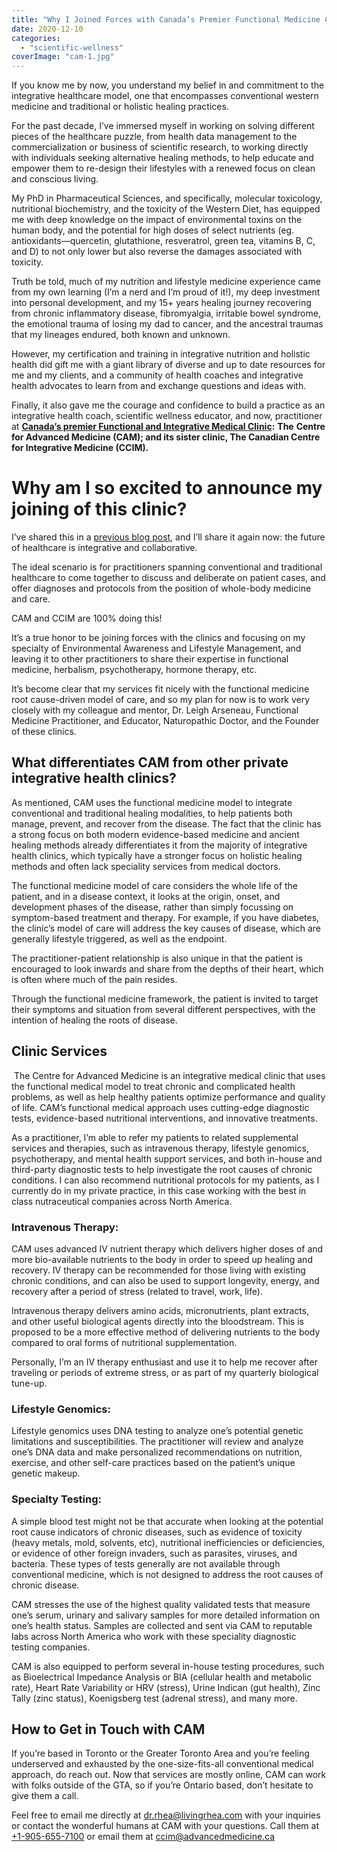 ```yaml
---
title: "Why I Joined Forces with Canada’s Premier Functional Medicine Clinic as a Toxicity and Lifestyle Management Practitioner"
date: 2020-12-10
categories: 
  - "scientific-wellness"
coverImage: "cam-1.jpg"
---
```


If you know me by now, you understand my belief in and commitment to the integrative healthcare model, one that encompasses conventional western medicine and traditional or holistic healing practices.

For the past decade, I’ve immersed myself in working on solving different pieces of the healthcare puzzle, from health data management to the commercialization or business of scientific research, to working directly with individuals seeking alternative healing methods, to help educate and empower them to re-design their lifestyles with a renewed focus on clean and conscious living.

My PhD in Pharmaceutical Sciences, and specifically, molecular toxicology, nutritional biochemistry, and the toxicity of the Western Diet, has equipped me with deep knowledge on the impact of environmental toxins on the human body, and the potential for high doses of select nutrients (eg. antioxidants—quercetin, glutathione, resveratrol, green tea, vitamins B, C, and D) to not only lower but also reverse the damages associated with toxicity.

Truth be told, much of my nutrition and lifestyle medicine experience came from my own learning (I’m a nerd and I’m proud of it!), my deep investment into personal development, and my 15+ years healing journey recovering from chronic inflammatory disease, fibromyalgia, irritable bowel syndrome, the emotional trauma of losing my dad to cancer, and the ancestral traumas that my lineages endured, both known and unknown.

However, my certification and training in integrative nutrition and holistic health did gift me with a giant library of diverse and up to date resources for me and my clients, and a community of health coaches and integrative health advocates to learn from and exchange questions and ideas with.

Finally, it also gave me the courage and confidence to build a practice as an integrative health coach, scientific wellness educator, and now, practitioner at **[Canada’s premier Functional and Integrative Medical Clinic](https://advancedmedicine.ca/rhea-mehta/):** **The** **Centre for Advanced Medicine (CAM); and its sister clinic, The Canadian Centre for Integrative Medicine (CCIM).**  

# **Why am I so excited to announce my joining of this clinic?**

I’ve shared this in a [previous blog post](https://www.livingrhea.com/scientific-wellness/integrative-health-coaches-hold-a-critical-position/), and I’ll share it again now: the future of healthcare is integrative and collaborative.

The ideal scenario is for practitioners spanning conventional and traditional healthcare to come together to discuss and deliberate on patient cases, and offer diagnoses and protocols from the position of whole-body medicine and care.

CAM and CCIM are 100% doing this!

It’s a true honor to be joining forces with the clinics and focusing on my specialty of Environmental Awareness and Lifestyle Management, and leaving it to other practitioners to share their expertise in functional medicine, herbalism, psychotherapy, hormone therapy, etc.

It’s become clear that my services fit nicely with the functional medicine root cause-driven model of care, and so my plan for now is to work very closely with my colleague and mentor, Dr. Leigh Arseneau, Functional Medicine Practitioner, and Educator, Naturopathic Doctor, and the Founder of these clinics.

## **What differentiates CAM from other private integrative health clinics?**

As mentioned, CAM uses the functional medicine model to integrate conventional and traditional healing modalities, to help patients both manage, prevent, and recover from the disease. The fact that the clinic has a strong focus on both modern evidence-based medicine and ancient healing methods already differentiates it from the majority of integrative health clinics, which typically have a stronger focus on holistic healing methods and often lack speciality services from medical doctors.

The functional medicine model of care considers the whole life of the patient, and in a disease context, it looks at the origin, onset, and development phases of the disease, rather than simply focussing on symptom-based treatment and therapy. For example, if you have diabetes, the clinic’s model of care will address the key causes of disease, which are generally lifestyle triggered, as well as the endpoint.

The practitioner-patient relationship is also unique in that the patient is encouraged to look inwards and share from the depths of their heart, which is often where much of the pain resides.

Through the functional medicine framework, the patient is invited to target their symptoms and situation from several different perspectives, with the intention of healing the roots of disease.

## **Clinic Services**

 The Centre for Advanced Medicine is an integrative medical clinic that uses the functional medical model to treat chronic and complicated health problems, as well as help healthy patients optimize performance and quality of life. CAM’s functional medical approach uses cutting-edge diagnostic tests, evidence-based nutritional interventions, and innovative treatments.

As a practitioner, I’m able to refer my patients to related supplemental services and therapies, such as intravenous therapy, lifestyle genomics, psychotherapy, and mental health support services, and both in-house and third-party diagnostic tests to help investigate the root causes of chronic conditions. I can also recommend nutritional protocols for my patients, as I currently do in my private practice, in this case working with the best in class nutraceutical companies across North America.

### **Intravenous Therapy:**

CAM uses advanced IV nutrient therapy which delivers higher doses of and more bio-available nutrients to the body in order to speed up healing and recovery. IV therapy can be recommended for those living with existing chronic conditions, and can also be used to support longevity, energy, and recovery after a period of stress (related to travel, work, life).

Intravenous therapy delivers amino acids, micronutrients, plant extracts, and other useful biological agents directly into the bloodstream. This is proposed to be a more effective method of delivering nutrients to the body compared to oral forms of nutritional supplementation.

Personally, I’m an IV therapy enthusiast and use it to help me recover after traveling or periods of extreme stress, or as part of my quarterly biological tune-up.

### **Lifestyle Genomics:**

Lifestyle genomics uses DNA testing to analyze one’s potential genetic limitations and susceptibilities. The practitioner will review and analyze one’s DNA data and make personalized recommendations on nutrition, exercise, and other self-care practices based on the patient’s unique genetic makeup.

### **Specialty Testing:**

A simple blood test might not be that accurate when looking at the potential root cause indicators of chronic diseases, such as evidence of toxicity (heavy metals, mold, solvents, etc), nutritional inefficiencies or deficiencies, or evidence of other foreign invaders, such as parasites, viruses, and bacteria. These types of tests generally are not available through conventional medicine, which is not designed to address the root causes of chronic disease.

CAM stresses the use of the highest quality validated tests that measure one’s serum, urinary and salivary samples for more detailed information on one’s health status. Samples are collected and sent via CAM to reputable labs across North America who work with these speciality diagnostic testing companies.

CAM is also equipped to perform several in-house testing procedures, such as Bioelectrical Impedance Analysis or BIA (cellular health and metabolic rate), Heart Rate Variability or HRV (stress), Urine Indican (gut health), Zinc Tally (zinc status), Koenigsberg test (adrenal stress), and many more.

## **How to Get in Touch with CAM**

If you’re based in Toronto or the Greater Toronto Area and you’re feeling underserved and exhausted by the one-size-fits-all conventional medical approach, do reach out. Now that services are mostly online, CAM can work with folks outside of the GTA, so if you’re Ontario based, don’t hesitate to give them a call.

Feel free to email me directly at [dr.rhea@livingrhea.com](mailto:dr.rhea@livingrhea.com) with your inquiries or contact the wonderful humans at CAM with your questions. Call them at [+1-905-655-7100](tel:905-655-7100) or email them at [ccim@advancedmedicine.ca](mailto:ccim@advancedmedicine.ca)
